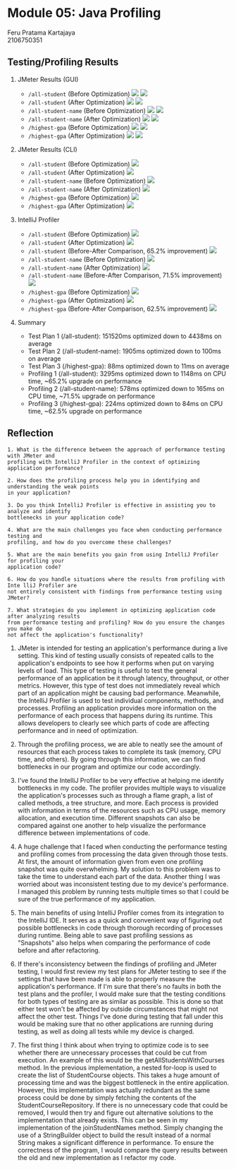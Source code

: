 # Module 05: Java Profiling

Feru Pratama Kartajaya<br>
2106750351

## Testing/Profiling Results

1. JMeter Results (GUI)
   - `/all-student` (Before Optimization)
     <img src="img\TP1\tp1-rt-gui.jpg">
     <img src="img\TP1\tp1-sr-gui.jpg">
   - `/all-student` (After Optimization)
     <img src="img\TP1\tp1-rt-gui-optimized.jpg">
     <img src="img\TP1\tp1-sr-gui-optimized.jpg">
   - `/all-student-name` (Before Optimization)
     <img src="img\TP2\tp2-rt-gui.jpg">
     <img src="img\TP2\tp2-sr-gui.jpg">
   - `/all-student-name` (After Optimization)
     <img src="img\TP2\tp2-rt-gui-optimized.jpg">
     <img src="img\TP2\tp2-sr-gui-optimized.jpg">
   - `/highest-gpa` (Before Optimization)
     <img src="img\TP3\tp3-rt-gui.jpg">
     <img src="img\TP3\tp3-sr-gui.jpg">
   - `/highest-gpa` (After Optimization)
     <img src="img\TP3\tp3-rt-gui-optimized.jpg">
     <img src="img\TP3\tp3-sr-gui-optimized.jpg">


2. JMeter Results (CLI)
   - `/all-student` (Before Optimization)
     <img src="img\TP1\tp1-cli.jpg">
   - `/all-student` (After Optimization)
     <img src="img\TP1\tp1-cli-optimized.jpg">
   - `/all-student-name` (Before Optimization)
     <img src="img\TP2\tp2-cli.jpg">
   - `/all-student-name` (After Optimization)
     <img src="img\TP2\tp2-cli-optimized.jpg">
   - `/highest-gpa` (Before Optimization)
     <img src="img\TP3\tp3-cli.jpg">
   - `/highest-gpa` (After Optimization)
     <img src="img\TP3\tp3-cli-optimized.jpg">


3. IntelliJ Profiler
   - `/all-student` (Before Optimization)
     <img src="img\profiling\all-student-profiling-before.jpg">
   - `/all-student` (After Optimization)
     <img src="img\profiling\all-student-profiling-after.jpg">
   - `/all-student` (Before-After Comparison, 65.2% improvement)
     <img src="img\profiling\all-student-profiling-compare.jpg">
   - `/all-student-name` (Before Optimization)
     <img src="img\profiling\all-student-name-profiling-before.jpg">
   - `/all-student-name` (After Optimization)
     <img src="img\profiling\all-student-name-profiling-after.jpg">
   - `/all-student-name` (Before-After Comparison, 71.5% improvement)
     <img src="img\profiling\all-student-name-profiling-compare.jpg">
   - `/highest-gpa` (Before Optimization)
     <img src="img\profiling\highest-gpa-profiling-before.jpg">
   - `/highest-gpa` (After Optimization)
     <img src="img\profiling\highest-gpa-profiling-after.jpg">
   - `/highest-gpa` (Before-After Comparison, 62.5% improvement)
     <img src="img\profiling\highest-gpa-profiling-compare.jpg">

4. Summary
   - Test Plan 1 (/all-student): 151520ms optimized down to 4438ms on average
   - Test Plan 2 (/all-student-name): 1905ms optimized down to 100ms on average
   - Test Plan 3 (/highest-gpa): 88ms optimized down to 11ms on average
   - Profiling 1 (/all-student): 3295ms optimized down to 1148ms on CPU time, ~65.2% upgrade on performance
   - Profiling 2 (/all-student-name): 578ms optimized down to 165ms on CPU time, ~71.5% upgrade on performance
   - Profiling 3 (/highest-gpa): 224ms optimized down to 84ms on CPU time, ~62.5% upgrade on performance

## Reflection

```
1. What is the difference between the approach of performance testing with JMeter and
profiling with IntelliJ Profiler in the context of optimizing application performance?

2. How does the profiling process help you in identifying and understanding the weak points
in your application?

3. Do you think IntelliJ Profiler is effective in assisting you to analyze and identify
bottlenecks in your application code?

4. What are the main challenges you face when conducting performance testing and
profiling, and how do you overcome these challenges?

5. What are the main benefits you gain from using IntelliJ Profiler for profiling your
application code?

6. How do you handle situations where the results from profiling with Inte lliJ Profiler are
not entirely consistent with findings from performance testing using JMeter?

7. What strategies do you implement in optimizing application code after analyzing results
from performance testing and profiling? How do you ensure the changes you make do
not affect the application's functionality?
```

1. JMeter is intended for testing an application's performance during a live setting. This kind of testing usually
consists of repeated calls to the application's endpoints to see how it performs when put on varying levels of load.
This type of testing is useful to test the general performance of an application be it through latency, throughput, or
other metrics. However, this type of test does not immediately reveal which part of an application might be causing
bad performance. Meanwhile, the IntelliJ Profiler is used to test individual components, methods, and processes. Profiling
an application provides more information on the performance of each process that happens during its runtime. This allows
developers to clearly see which parts of code are affecting performance and in need of optimization.


2. Through the profiling process, we are able to neatly see the amount of resources that each process takes to complete
its task (memory, CPU time, and others). By going through this information, we can find bottlenecks in our program
and optimize our code accordingly.


3. I've found the IntelliJ Profiler to be very effective at helping me identify bottlenecks in my code. The profiler
provides multiple ways to visualize the application's processes such as through a flame graph, a list of called methods,
a tree structure, and more. Each process is provided with information in terms of the resources such as CPU usage, memory
allocation, and execution time. Different snapshots can also be compared against one another to help visualize the performance
difference between implementations of code.


4. A huge challenge that I faced when conducting the performance testing and profiling comes from processing the data
given through those tests. At first, the amount of information given from even one profiling snapshot was quite overwhelming.
My solution to this problem was to take the time to understand each part of the data. Another thing I was worried about was
inconsistent testing due to my device's performance. I managed this problem by running tests multiple times so that I could
be sure of the true performance of my application.


5. The main benefits of using IntelliJ Profiler comes from its integration to the IntelliJ IDE. It serves as a quick and
convenient way of figuring out possible bottlenecks in code through thorough recording of processes during runtime. Being
able to save past profiling sessions as "Snapshots" also helps when comparing the performance of code before and after
refactoring.


6. If there's inconsistency between the findings of profiling and JMeter testing, I would first review my test plans for
JMeter testing to see if the settings that have been made is able to properly measure the application's performance. If
I'm sure that there's no faults in both the test plans and the profiler, I would make sure that the testing conditions
for both types of testing are as similar as possible. This is done so that either test won't be affected by outside circumstances
that might not affect the other test. Things I've done during testing that fall under this would be making sure that no
other applications are running during testing, as well as doing all tests while my device is charged.


7. The first thing I think about when trying to optimize code is to see whether there are unnecessary processes that could
be cut from execution. An example of this would be the getAllStudentsWithCourses method. In the previous implementation,
a nested for-loop is used to create the list of StudentCourse objects. This takes a huge amount of processing time and was
the biggest bottleneck in the entire application. However, this implementation was actually redundant as the same process
could be done by simply fetching the contents of the StudentCourseRepository. If there is no unnecessary code that could
be removed, I would then try and figure out alternative solutions to the implementation that already exists. This can be
seen in my implementation of the joinStudentNames method. Simply changing the use of a StringBuilder object to build the
result instead of a normal String makes a significant difference in performance. To ensure the correctness of the program,
I would compare the query results between the old and new implementation as I refactor my code.